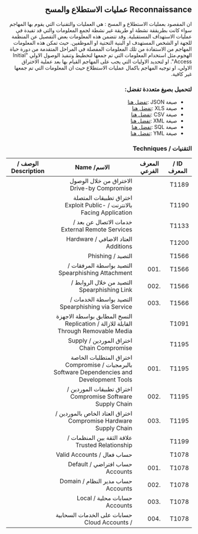 <div dir="rtl" align='right'>

## Reconnaissance عمليات الاستطلاع والمسح

ان المقصود بعمليات الاستطلاع و المسح : هي العمليات والتقنيات التي يقوم بها المهاجم سواء كانت بطريققة نشطة او طريقة غير نشطة لجمع المعلومات والتي قد تفيدة في عمليات الاستهداف المستقبلية. وقد تتضمن هذه المعلومات بعض التفصيل عن المنظمة للجهة او الشخص المستهدف او البنية التحتية او الموظفين. حيث تمكن هذه المعلومات المهاجم من الاستفادة من تلك المعلومات المفصلة في المراحل المتقدمة من دورة حياة الهجوم.مثل استخدام المعلومات التي تم جمعها لتخطيط وتنفيذ الوصول الاولي "Initial Access". او لتحديد الاوليات التي يجب على المهاجم القيام بها بعد عملية الاختراق الاولي، او توجيه المهاجم باكمال عمليات الاستطلاع حيث ان المعلومات التي تم جمعها غير كافية.

### لتحميل بصيغ متعددة تفضل:
- صيغة JSON :[تفضل هنا](/MITRE-ATT&CK-AR/Reconnaissance-Ext/Reconnaissance-1.csv) 
- صيغة XLS :[تفضل هنا](/MITRE-ATT&CK-AR/Reconnaissance-Ext/Reconnaissance-2.xlsx)
- صيغة CSV :[تفضل هنا](/MITRE-ATT&CK-AR/Reconnaissance-Ext/Reconnaissance-1.csv) 
- صيغة XML :[تفضل هنا](/MITRE-ATT&CK-AR/Reconnaissance-Ext/Reconnaissance-5.xml)
- صيغة SQL :[تفضل هنا](/MITRE-ATT&CK-AR/Reconnaissance-Ext/Reconnaissance-4.sql)
- صيغة YML :[تفضل هنا](/MITRE-ATT&CK-AR/Reconnaissance-Ext/Reconnaissance-6.yml) 
### التقنيات / Techniques
| ID / المعرف | المعرف الفرعي | الاسم/ Name                                                                                  |  الوصف / Description |
|-------------|---------------|----------------------------------------------------------------------------------------------|----------------------|
| T1189       |               |  الاختراق من خلال الوصول  Drive-by Compromise                                                |                      |
| T1190       |               | اختراق تطبيقات المتصلة بالانترنت / Exploit Public-Facing Application                         |                      |
| T1133       |               | خدمات الاتصال عن بعد / External Remote Services                                              |                      |
| T1200       |               | العتاد الاضافي / Hardware Additions                                                          |                      |
| T1566       |               | التصيد / Phishing                                                                            |                      |
| T1566       | .001          | التصيد بواسطة المرفقات / Spearphishing Attachment                                            |                      |
| T1566       | .002          | التصيد من خلال الروابط / Spearphishing Link                                                  |                      |
| T1566       | .003          | التصيد بواسطة الخدمات / Spearphishing via Service                                            |                      |
| T1091       |               | النسخ المطابق بواسطة الاجهزة القابلة للازالة / Replication Through Removable Media           |                      |
| T1195       |               | اختراق الموردين / Supply Chain Compromise                                                    |                      |
| T1195       | .001          | اختراق المتطلبات الخاصة بالبرمجيات / Compromise Software Dependencies and Development Tools  |                      |
| T1195       | .002          | اختراق تطبيقات الموردين / Compromise Software Supply Chain                                   |                      |
| T1195       | .003          | اختراق العتاد الخاص بالموردين / Compromise Hardware Supply Chain                             |                      |
| T1199       |               | علاقة الثقة بين المنظمات / Trusted Relationship                                              |                      |
| T1078       |               | حساب فعال / Valid Accounts                                                                   |                      |
| T1078       | .001          | حساب افتراضي / Default Accounts                                                              |                      |
| T1078       | .002          | حساب مدير النظام / Domain Accounts                                                           |                      |
| T1078       | .003          | حسابات محلية / Local Accounts                                                                |                      |
| T1078       | .004          | حسابات على الخدمات السحابية / Cloud Accounts                                                 |                      |



</div>
